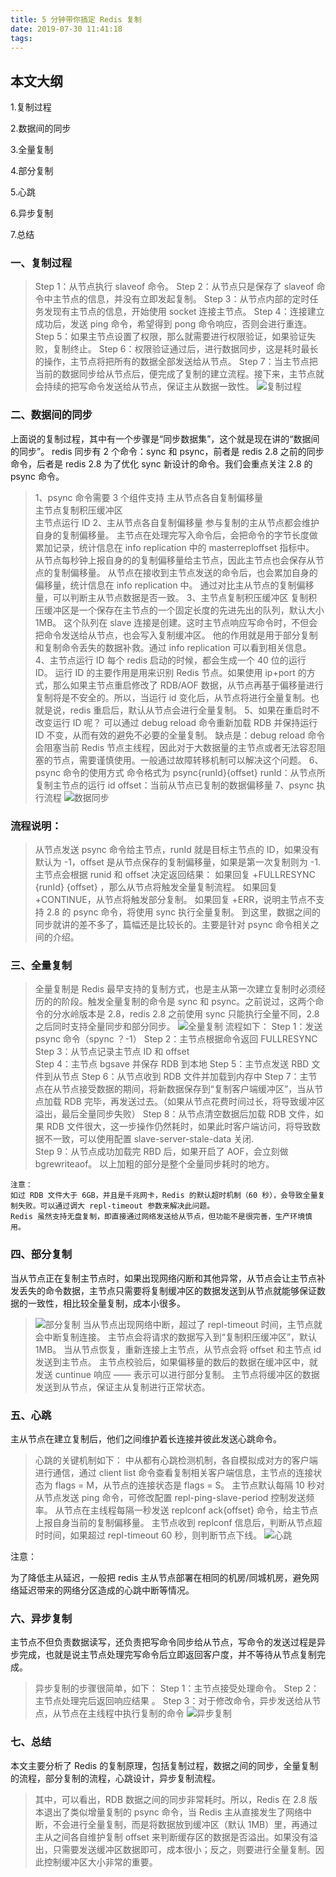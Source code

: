 ```yaml
---
title: 5 分钟带你搞定 Redis 复制
date: 2019-07-30 11:41:18
tags:
---
```


## 本文大纲

1.复制过程

2.数据间的同步

3.全量复制

4.部分复制

5.心跳

6.异步复制

7.总结

### 一、复制过程

> Step 1：从节点执行 slaveof 命令。
> Step 2：从节点只是保存了 slaveof 命令中主节点的信息，并没有立即发起复制。
> Step 3：从节点内部的定时任务发现有主节点的信息，开始使用 socket 连接主节点。
> Step 4：连接建立成功后，发送 ping 命令，希望得到 pong 命令响应，否则会进行重连。
> Step 5：如果主节点设置了权限，那么就需要进行权限验证，如果验证失败，复制终止。
> Step 6：权限验证通过后，进行数据同步，这是耗时最长的操作，主节点将把所有的数据全部发送给从节点。
> Step 7：当主节点把当前的数据同步给从节点后，便完成了复制的建立流程。接下来，主节点就会持续的把写命令发送给从节点，保证主从数据一致性。
> ![复制过程](/img/newimg/006y8mN6gy1g863xvzz0uj30ti0t0k3c.jpg)

### 二、数据间的同步

上面说的复制过程，其中有一个步骤是“同步数据集”，这个就是现在讲的“数据间的同步”。
redis 同步有 2 个命令：sync 和 psync，前者是 redis 2.8 之前的同步命令，后者是 redis 2.8 为了优化 sync 新设计的命令。我们会重点关注 2.8 的 psync 命令。

> 1、psync 命令需要 3 个组件支持
> 主从节点各自复制偏移量  
> 主节点复制积压缓冲区  
> 主节点运行 ID
> 2、主从节点各自复制偏移量
> 参与复制的主从节点都会维护自身的复制偏移量。
> 主节点在处理完写入命令后，会把命令的字节长度做累加记录，统计信息在 info replication 中的 masterreploffset 指标中。
> 从节点每秒钟上报自身的的复制偏移量给主节点，因此主节点也会保存从节点的复制偏移量。
> 从节点在接收到主节点发送的命令后，也会累加自身的偏移量，统计信息在 info replication 中。
> 通过对比主从节点的复制偏移量，可以判断主从节点数据是否一致。
> 3、主节点复制积压缓冲区
> 复制积压缓冲区是一个保存在主节点的一个固定长度的先进先出的队列，默认大小 1MB。
> 这个队列在 slave 连接是创建。这时主节点响应写命令时，不但会把命令发送给从节点，也会写入复制缓冲区。
> 他的作用就是用于部分复制和复制命令丢失的数据补救。通过 info replication 可以看到相关信息。
> 4、主节点运行 ID
> 每个 redis 启动的时候，都会生成一个 40 位的运行 ID。
> 运行 ID 的主要作用是用来识别 Redis 节点。如果使用 ip+port 的方式，那么如果主节点重启修改了 RDB/AOF 数据，从节点再基于偏移量进行复制将是不安全的。所以，当运行 id 变化后，从节点将进行全量复制。也就是说，redis 重启后，默认从节点会进行全量复制。
> 5、如果在重启时不改变运行 ID 呢？
> 可以通过 debug reload 命令重新加载 RDB 并保持运行 ID 不变，从而有效的避免不必要的全量复制。
> 缺点是：debug reload 命令会阻塞当前 Redis 节点主线程，因此对于大数据量的主节点或者无法容忍阻塞的节点，需要谨慎使用。一般通过故障转移机制可以解决这个问题。
> 6、psync 命令的使用方式
> 命令格式为 psync{runId}{offset}
> runId：从节点所复制主节点的运行 id
> offset：当前从节点已复制的数据偏移量
> 7、psync 执行流程
> ![数据同步](/img/newimg/006y8mN6gy1g864g77205j30o60gugqa.jpg)

### 流程说明：

> 从节点发送 psync 命令给主节点，runId 就是目标主节点的 ID，如果没有默认为 -1，offset 是从节点保存的复制偏移量，如果是第一次复制则为 -1.主节点会根据 runid 和 offset 决定返回结果：
> 如果回复 +FULLRESYNC {runId} {offset} ，那么从节点将触发全量复制流程。
> 如果回复 +CONTINUE，从节点将触发部分复制。
> 如果回复 +ERR，说明主节点不支持 2.8 的 psync 命令，将使用 sync 执行全量复制。
> 到这里，数据之间的同步就讲的差不多了，篇幅还是比较长的。主要是针对 psync 命令相关之间的介绍。

### 三、全量复制

> 全量复制是 Redis 最早支持的复制方式，也是主从第一次建立复制时必须经历的的阶段。触发全量复制的命令是 sync 和 psync。之前说过，这两个命令的分水岭版本是 2.8，redis 2.8 之前使用 sync 只能执行全量不同，2.8 之后同时支持全量同步和部分同步。
> ![全量复制](/img/newimg/006y8mN6gy1g864i3kt7pj30tk0zu12k.jpg)
> 流程如下：
> Step 1：发送 psync 命令（spync ？-1）
> Step 2：主节点根据命令返回 FULLRESYNC  
> Step 3：从节点记录主节点 ID 和 offset  
> Step 4：主节点 bgsave 并保存 RDB 到本地
> Step 5：主节点发送 RBD 文件到从节点
> Step 6：从节点收到 RDB 文件并加载到内存中
> Step 7：主节点在从节点接受数据的期间，将新数据保存到“复制客户端缓冲区”，当从节点加载 RDB 完毕，再发送过去。（如果从节点花费时间过长，将导致缓冲区溢出，最后全量同步失败）
> Step 8：从节点清空数据后加载 RDB 文件，如果 RDB 文件很大，这一步操作仍然耗时，如果此时客户端访问，将导致数据不一致，可以使用配置 slave-server-stale-data 关闭.  
> Step 9：从节点成功加载完 RBD 后，如果开启了 AOF，会立刻做 bgrewriteaof。
> 以上加粗的部分是整个全量同步耗时的地方。

```
注意：
如过 RDB 文件大于 6GB，并且是千兆网卡，Redis 的默认超时机制（60 秒），会导致全量复制失败。可以通过调大 repl-timeout 参数来解决此问题。
Redis 虽然支持无盘复制，即直接通过网络发送给从节点，但功能不是很完善，生产环境慎用。
```

### 四、部分复制

当从节点正在复制主节点时，如果出现网络闪断和其他异常，从节点会让主节点补发丢失的命令数据，主节点只需要将复制缓冲区的数据发送到从节点就能够保证数据的一致性，相比较全量复制，成本小很多。

> ![部分复制](/img/newimg/006y8mN6gy1g864kqtqm2j30w40m6wmc.jpg)
> 当从节点出现网络中断，超过了 repl-timeout 时间，主节点就会中断复制连接。
> 主节点会将请求的数据写入到“复制积压缓冲区”，默认 1MB。
> 当从节点恢复，重新连接上主节点，从节点会将 offset 和主节点 id 发送到主节点。
> 主节点校验后，如果偏移量的数后的数据在缓冲区中，就发送 cuntinue 响应 —— 表示可以进行部分复制。
> 主节点将缓冲区的数据发送到从节点，保证主从复制进行正常状态。

### 五、心跳

主从节点在建立复制后，他们之间维护着长连接并彼此发送心跳命令。

> 心跳的关键机制如下：
> 中从都有心跳检测机制，各自模拟成对方的客户端进行通信，通过 client list 命令查看复制相关客户端信息，主节点的连接状态为 flags = M，从节点的连接状态是 flags = S。
> 主节点默认每隔 10 秒对从节点发送 ping 命令，可修改配置 repl-ping-slave-period 控制发送频率。
> 从节点在主线程每隔一秒发送 replconf ack{offset} 命令，给主节点上报自身当前的复制偏移量。
> 主节点收到 replconf 信息后，判断从节点超时时间，如果超过 repl-timeout 60 秒，则判断节点下线。
> ![心跳](/img/newimg/006y8mN6gy1g864ik5kdlj30jw0a2wi1.jpg)

注意：

为了降低主从延迟，一般把 redis 主从节点部署在相同的机房/同城机房，避免网络延迟带来的网络分区造成的心跳中断等情况。

### 六、异步复制

主节点不但负责数据读写，还负责把写命令同步给从节点，写命令的发送过程是异步完成，也就是说主节点处理完写命令后立即返回客户度，并不等待从节点复制完成。

> 异步复制的步骤很简单，如下：
> Step 1：主节点接受处理命令。
> Step 2：主节点处理完后返回响应结果 。
> Step 3：对于修改命令，异步发送给从节点，从节点在主线程中执行复制的命令
> ![异步复制](/img/newimg/006y8mN6gy1g864l736zwj30so0do77c.jpg)

### 七、总结

本文主要分析了 Redis 的复制原理，包括复制过程，数据之间的同步，全量复制的流程，部分复制的流程，心跳设计，异步复制流程。

> 其中，可以看出，RDB 数据之间的同步非常耗时。所以，Redis 在 2.8 版本退出了类似增量复制的 psync 命令，当 Redis 主从直接发生了网络中断，不会进行全量复制，而是将数据放到缓冲区（默认 1MB）里，再通过主从之间各自维护复制 offset 来判断缓存区的数据是否溢出。如果没有溢出，只需要发送缓冲区数据即可，成本很小；反之，则要进行全量复制。因此控制缓冲区大小非常的重要。
